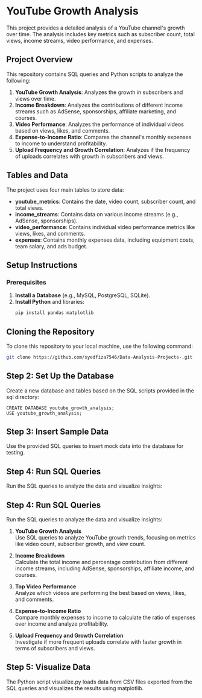 # YouTube Growth Analysis

This project provides a detailed analysis of a YouTube channel's growth over time. The analysis includes key metrics such as subscriber count, total views, income streams, video performance, and expenses.

## Project Overview

This repository contains SQL queries and Python scripts to analyze the following:

1. **YouTube Growth Analysis**: Analyzes the growth in subscribers and views over time.
2. **Income Breakdown**: Analyzes the contributions of different income streams such as AdSense, sponsorships, affiliate marketing, and courses.
3. **Video Performance**: Analyzes the performance of individual videos based on views, likes, and comments.
4. **Expense-to-Income Ratio**: Compares the channel's monthly expenses to income to understand profitability.
5. **Upload Frequency and Growth Correlation**: Analyzes if the frequency of uploads correlates with growth in subscribers and views.

## Tables and Data

The project uses four main tables to store data:

- **youtube_metrics**: Contains the date, video count, subscriber count, and total views.
- **income_streams**: Contains data on various income streams (e.g., AdSense, sponsorships).
- **video_performance**: Contains individual video performance metrics like views, likes, and comments.
- **expenses**: Contains monthly expenses data, including equipment costs, team salary, and ads budget.

## Setup Instructions

### Prerequisites

1. **Install a Database** (e.g., MySQL, PostgreSQL, SQLite).
2. **Install Python** and libraries:
    ```bash
    pip install pandas matplotlib
    ```

## Cloning the Repository

To clone this repository to your local machine, use the following command:

```bash
git clone https://github.com/syedfiza7546/Data-Analysis-Projects-.git
```
## Step 2: Set Up the Database
Create a new database and tables based on the SQL scripts provided in the sql directory:

```
CREATE DATABASE youtube_growth_analysis;
USE youtube_growth_analysis;
```

## Step 3: Insert Sample Data
Use the provided SQL queries to insert mock data into the database for testing.

## Step 4: Run SQL Queries
Run the SQL queries to analyze the data and visualize insights:

## Step 4: Run SQL Queries

Run the SQL queries to analyze the data and visualize insights:

1. **YouTube Growth Analysis**  
   Use SQL queries to analyze YouTube growth trends, focusing on metrics like video count, subscriber growth, and view count.

2. **Income Breakdown**  
   Calculate the total income and percentage contribution from different income streams, including AdSense, sponsorships, affiliate income, and courses.

3. **Top Video Performance**  
   Analyze which videos are performing the best based on views, likes, and comments.

4. **Expense-to-Income Ratio**  
   Compare monthly expenses to income to calculate the ratio of expenses over income and analyze profitability.

5. **Upload Frequency and Growth Correlation**  
   Investigate if more frequent uploads correlate with faster growth in terms of subscribers and views.


## Step 5: Visualize Data
The Python script visualize.py loads data from CSV files exported from the SQL queries and visualizes the results using matplotlib.
